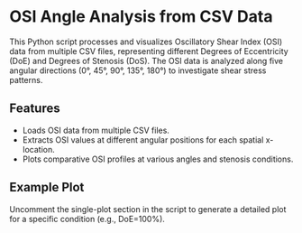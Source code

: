 # OSI Angle Analysis from CSV Data

This Python script processes and visualizes Oscillatory Shear Index (OSI) data from multiple CSV files, representing different Degrees of Eccentricity (DoE) and Degrees of Stenosis (DoS). The OSI data is analyzed along five angular directions (0°, 45°, 90°, 135°, 180°) to investigate shear stress patterns.

## Features

- Loads OSI data from multiple CSV files.
- Extracts OSI values at different angular positions for each spatial x-location.
- Plots comparative OSI profiles at various angles and stenosis conditions.

## Example Plot

Uncomment the single-plot section in the script to generate a detailed plot for a specific condition (e.g., DoE=100%).
